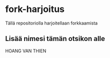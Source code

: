 # fork-harjoitus
Tällä repositoriolla harjoitellaan forkkaamista

## Lisää nimesi tämän otsikon alle
 HOANG VAN THIEN
